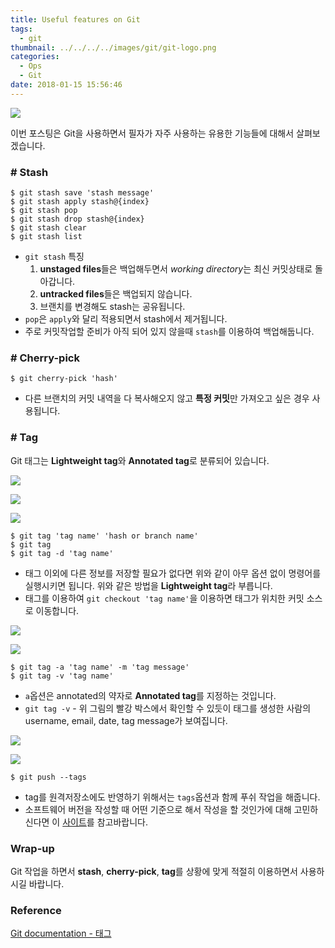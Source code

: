 ```yaml
---
title: Useful features on Git
tags:
  - git
thumbnail: ../../../../images/git/git-logo.png
categories:
  - Ops
  - Git
date: 2018-01-15 15:56:46
---
```



![](../../../../images/git/git-logo.png)

이번 포스팅은 Git을 사용하면서 필자가 자주 사용하는 유용한 기능들에 대해서 살펴보겠습니다.

### # Stash

``` shell
$ git stash save 'stash message'
$ git stash apply stash@{index}
$ git stash pop
$ git stash drop stash@{index}
$ git stash clear
$ git stash list
```

* <code>git stash</code> 특징
  1. **unstaged files**들은 백업해두면서 *working directory*는 최신 커밋상태로 돌아갑니다.
  2. **untracked files**들은 백업되지 않습니다.
  3. 브랜치를 변경해도 stash는 공유됩니다.
* <code>pop</code>은 <code>apply</code>와 달리 적용되면서 stash에서 제거됩니다.
* 주로 커밋작업할 준비가 아직 되어 있지 않을때 <code>stash</code>를 이용하여 백업해둡니다.

### # Cherry-pick

``` shell
$ git cherry-pick 'hash'
```

* 다른 브랜치의 커밋 내역을 다 복사해오지 않고 **특정 커밋**만 가져오고 싶은 경우 사용됩니다.

### # Tag

Git 태그는 **Lightweight tag**와 **Annotated tag**로 분류되어 있습니다.

![](../../../../images/git/git-useful-features-on-git-01.png)

![](../../../../images/git/git-useful-features-on-git-02.png)

![](../../../../images/git/git-useful-features-on-git-03.png)

``` shell
$ git tag 'tag name' 'hash or branch name'
$ git tag
$ git tag -d 'tag name'
```

* 태그 이외에 다른 정보를 저장할 필요가 없다면 위와 같이 아무 옵션 없이 명령어를 실행시키면 됩니다. 위와 같은 방법을 **Lightweight tag**라 부릅니다.
* 태그를 이용하여 <code>git checkout 'tag name'</code>을 이용하면 태그가 위치한 커밋 소스로 이동합니다. 

![](../../../../images/git/git-useful-features-on-git-04.png)

![](../../../../images/git/git-useful-features-on-git-05.png)

``` shell
$ git tag -a 'tag name' -m 'tag message'
$ git tag -v 'tag name'
```

* <code>a</code>옵션은 annotated의 약자로 **Annotated tag**를 지정하는 것입니다. 
* <code>git tag -v</code> - 위 그림의 빨강 박스에서 확인할 수 있듯이 태그를 생성한 사람의 username, email, date, tag message가 보여집니다.


![](../../../../images/git/git-useful-features-on-git-06.png)

![](../../../../images/git/git-useful-features-on-git-07.png)

``` shell
$ git push --tags
```

* tag를 원격저장소에도 반영하기 위해서는 <code>tags</code>옵션과 함께 푸쉬 작업을 해줍니다.
* 소프트웨어 버전을 작성할 때 어떤 기준으로 해서 작성을 할 것인가에 대해 고민하신다면 이 [사이트](https://semver.org/)를 참고바랍니다.

### Wrap-up

Git 작업을 하면서 **stash**, **cherry-pick**, **tag**를 상황에 맞게 적절히 이용하면서 사용하시길 바랍니다.

### Reference

[Git documentation - 태그](https://git-scm.com/book/ko/v1/Git%EC%9D%98-%EA%B8%B0%EC%B4%88-%ED%83%9C%EA%B7%B8)
